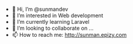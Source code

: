 - 👋 Hi, I’m @sunmandev
- 👀 I’m interested in Web development
- 🌱 I’m currently learning Laravel
- 💞️ I’m looking to collaborate on ...
- 📫 How to reach me:
http://sunman.epizy.com

<!---
sunmandev/sunmandev is a ✨ special ✨ repository because its `README.md` (this file) appears on your GitHub profile.
You can click the Preview link to take a look at your changes.
--->
